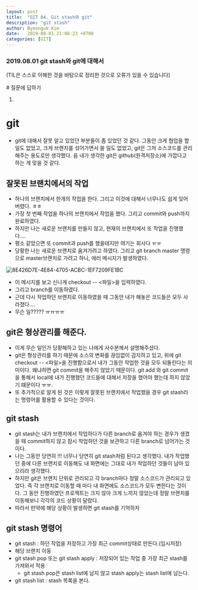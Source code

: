 ```yaml
---
layout: post
title:  "GIT 04. Git stash와 git"
description: "git stash"
author: Byeonguk Kim
date:   2019-08-01 21:06:23 +0700
categories: [GIT]
---
```


### 2019.08.01 git stash와 git에 대해서

(TIL은 스스로 이해한 것을 바탕으로 정리한 것으로 오류가 있을 수 있습니다)

\# 질문에 답하기

1. 
 
# git

* git에 대해서 잘못 알고 있었던 부분들이 좀 있었던 것 같다. 그동안 크게 협업을 할 일도 없었고, 크게 브랜치를 섞어가면서 쓸 일도 없었고, git은 그저  소스코드를 관리해주는 용도로만 생각했다. 음 내가 생각한 git은  github(원격저장소)에 가깝다고 하는 게 맞을 것 같다.

## 잘못된 브랜치에서의 작업

* 하나의 브랜치에서 한개의 작업을 한다. 그리고 이것에 대해서 너무나도 쉽게 잊어버렸다. ㅎㅎ
* 가장 첫 번째 작업을 하나의 브랜치에서 작업을 했다. 그리고 commit와 push까지 완료하였다.
* 하지만 나는 새로운 브랜치를 만들지 않고, 현재의 브랜치에서 또 작업을 진행했다....
* 평소 같았으면 또 commit과 push를 했을테지만 여기는 회사다 ㅠㅠ
* 당황한 나는 새로운 브랜치로 옴겨가려고 하였다. 그리고 git branch master 명령으로 master브랜치로 가려고 하니, 에러 메시지가 발생하였다.

![8E426D7E-4E84-4705-ACBC-1EF7209FE1BC](https://user-images.githubusercontent.com/46436843/62257630-44b38380-b441-11e9-9e9e-009244aa8aa6.png)


* 이 메시지를 보고 신나게 checkout -- <파일>을 입력하였다.
* 그리고 branch를 이동하였다.
* 근데 다시 작업하던 브랜치로 이동하였을 때 그동안 내가 해놓은 코드들은 모두 사라졌다....
* 무슨 일????? ㅠㅠㅠㅠ

## git은 형상관리를 해준다.

* 이게 무슨 일인가 당황해하고 있는 나에게 사수분께서 설명해주셨다.
* git은 형상관리를 하기 때문에 소스의 변화를 끊임없이 감지하고 있고, 위에 git checkout -- <파일>을 진행함으로서 내가 그동안 작업한 것을 모두 되돌린다는 의미이다. 왜냐하면 git commit을 해주지 않았기 때문이다. git add 와 git commit을 통해서 local에 내가 진행했던 코드들에 대해서 저장을 했어야 했는데 하지 않았기 떄문이다 ㅠㅠ.
* 또 추가적으로 알게 된 것은 이렇게 잘못된 브랜치에서 작업했을 경우 git stash라는 명령어를 활용할 수 있다는 것이다.

## git stash

* git stash는 내가 브랜치에서 작업하다가 다른 branch로 옴겨야 하는 경우가 생겼을 때 commit하지 않고 잠시 작업하던 것을 보관하고 다른  branch로 넘어가는 것이다.
* 나는 그동안 당연히 !!! 너무나 당연히 git stash처럼 된다고 생각했다. 내가 작업했던 중에 다른 브랜치로 이동해도 내 화면에는 그대로 내가 작업하던 것들이 남아 있으리라 생각했다.
* 하지만 git은 브랜치  단위로 관리되고 각 branch마다 정말 소스코드가 관리되고 있었다. 즉 각 브랜치로 이동할 때 마다 내 화면에도 소스코드가 모두 변한다는 것이다. 그 동안 진행하였던 프로젝트는 크지 않아 크게 느끼지 않았는데 정말 브랜치를 이동해보니 각각의 코드 상황이 달랐다.
* 따라서 만약에 해당 상황이 발생하면 git stash를 기억하자

## git stash 명령어

* git stash : 하던 작업을 저장하고 가장 최근 commit상태로 만든다.(임시저장)
* 해당 브랜치 이동
* git stash pop 또는 git stash apply : 저장되어 있는 작업 중 가장 최근 stash를 가져와서 적용
    * git stash pop은 stash list에 남지 않고 stash apply는 stash list에 남는다.
* git stash list : stash 목록을 본다.
